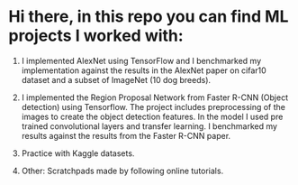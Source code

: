# Hi there, in this repo you can find ML projects I worked with:

1. I implemented AlexNet using TensorFlow and I benchmarked my implementation against the results in the AlexNet paper on cifar10 dataset and a subset of ImageNet (10 dog breeds).

2. I implemented the Region Proposal Network from Faster R-CNN (Object detection) using Tensorflow. The project includes preprocessing of the images to create the object detection features. In the model I used pre trained convolutional layers and transfer learning. I benchmarked my results against the results from the Faster R-CNN paper.

3. Practice with Kaggle datasets.

4. Other: Scratchpads made by following online tutorials.